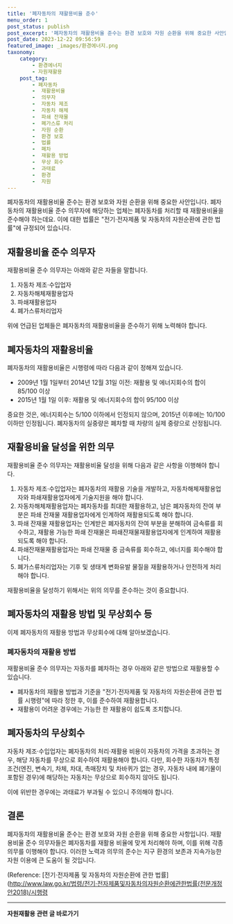 ```yaml
---
title: '폐자동차의 재활용비율 준수'
menu_order: 1
post_status: publish
post_excerpt: '폐자동차의 재활용비율 준수는 환경 보호와 자원 순환을 위해 중요한 사안입니다. 폐자동차의 재활용비율 준수 의무자에 해당하는 업체는 폐자동차를 처리할 때 재활용비율을 준수해야 하는데요. 이에 대한 법률은  전기 전자제품 및 자동차의 자원순환에 관한 법률 에 규정되어 있습니다.'
post_date: 2023-12-22 09:56:59
featured_image: _images/환경에너지.png
taxonomy:
    category:
        - 환경에너지
        - 자원재활용
    post_tag:
        - 폐자동차
        -  재활용비율
        -  의무자
        -  자동차 제조
        -  자동차 해체
        -  파쇄 잔재물
        -  폐가스류 처리
        -  자원 순환
        -  환경 보호
        -  법률
        -  폐차
        -  재활용 방법
        -  무상 회수
        -  과태료
        -  환경
        -  자원
---
```



폐자동차의 재활용비율 준수는 환경 보호와 자원 순환을 위해 중요한 사안입니다. 폐자동차의 재활용비율 준수 의무자에 해당하는 업체는 폐자동차를 처리할 때 재활용비율을 준수해야 하는데요. 이에 대한 법률은 "전기·전자제품 및 자동차의 자원순환에 관한 법률"에 규정되어 있습니다.

## 재활용비율 준수 의무자

재활용비율 준수 의무자는 아래와 같은 자들을 말합니다.

1. 자동차 제조·수입업자
2. 자동차해체재활용업자
3. 파쇄재활용업자
4. 폐가스류처리업자

위에 언급된 업체들은 폐자동차의 재활용비율을 준수하기 위해 노력해야 합니다.

## 폐자동차의 재활용비율

폐자동차의 재활용비율은 시행령에 따라 다음과 같이 정해져 있습니다.

- 2009년 1월 1일부터 2014년 12월 31일 이전: 재활용 및 에너지회수의 합이 85/100 이상
- 2015년 1월 1일 이후: 재활용 및 에너지회수의 합이 95/100 이상

중요한 것은, 에너지회수는 5/100 이하에서 인정되지 않으며, 2015년 이후에는 10/100 이하만 인정됩니다. 폐자동차의 실중량은 폐차할 때 차량의 실제 중량으로 산정됩니다.

## 재활용비율 달성을 위한 의무

재활용비율 준수 의무자는 재활용비율 달성을 위해 다음과 같은 사항을 이행해야 합니다.

1. 자동차 제조·수입업자는 폐자동차의 재활용 기술을 개발하고, 자동차해체재활용업자와 파쇄재활용업자에게 기술지원을 해야 합니다.
2. 자동차해체재활용업자는 폐자동차를 최대한 재활용하고, 남은 폐자동차의 잔여 부분은 파쇄 잔재물 재활용업자에게 인계하여 재활용되도록 해야 합니다.
3. 파쇄 잔재물 재활용업자는 인계받은 폐자동차의 잔여 부분을 분해하여 금속류를 회수하고, 재활용 가능한 파쇄 잔재물은 파쇄잔재물재활용업자에게 인계하여 재활용되도록 해야 합니다.
4. 파쇄잔재물재활용업자는 파쇄 잔재물 중 금속류를 회수하고, 에너지를 회수해야 합니다.
5. 폐가스류처리업자는 기후 및 생태계 변화유발 물질을 재활용하거나 안전하게 처리해야 합니다.

재활용비율을 달성하기 위해서는 위의 의무를 준수하는 것이 중요합니다.

## 폐자동차의 재활용 방법 및 무상회수 등

이제 폐자동차의 재활용 방법과 무상회수에 대해 알아보겠습니다.

### 폐자동차의 재활용 방법

재활용비율 준수 의무자는 자동차를 폐차하는 경우 아래와 같은 방법으로 재활용할 수 있습니다.

- 폐자동차의 재활용 방법과 기준을 "전기·전자제품 및 자동차의 자원순환에 관한 법률 시행령"에 따라 정한 후, 이를 준수하여 재활용합니다.
- 재활용이 어려운 경우에는 가능한 한 재활용이 쉽도록 조치합니다.

## 폐자동차의 무상회수

자동차 제조·수입업자는 폐자동차의 처리·재활용 비용이 자동차의 가격을 초과하는 경우, 해당 자동차를 무상으로 회수하여 재활용해야 합니다. 다만, 회수한 자동차가 특정 조건(엔진, 변속기, 차체, 차대, 촉매장치 및 차바퀴가 없는 경우, 자동차 내에 폐기물이 포함된 경우)에 해당하는 자동차는 무상으로 회수하지 않아도 됩니다.

이에 위반한 경우에는 과태료가 부과될 수 있으니 주의해야 합니다.

## 결론

폐자동차의 재활용비율 준수는 환경 보호와 자원 순환을 위해 중요한 사항입니다. 재활용비율 준수 의무자들은 폐자동차를 재활용 비율에 맞게 처리해야 하며, 이를 위해 각종 의무를 이행해야 합니다. 이러한 노력과 의무의 준수는 지구 환경의 보존과 지속가능한 자원 이용에 큰 도움이 될 것입니다.

(Reference: [전기·전자제품 및 자동차의 자원순환에 관한 법률](http://www.law.go.kr/법령/전기·전자제품및자동차의자원순환에관한법률(전문개정안2018)/시행령
<!-- wp:separator -->
<hr class="wp-block-separator has-alpha-channel-opacity"/>
<!-- /wp:separator -->

<!-- wp:group {"backgroundColor":"base","layout":{"type":"constrained"}} -->
<div class="wp-block-group has-base-background-color has-background"><!-- wp:paragraph {"align":"center","fontSize":"medium"} -->
<p class="has-text-align-center has-large-font-size"><strong>자원재활용 관련 글 바로가기</strong></p>
<!-- /wp:paragraph -->


<!-- wp:latest-posts
{"categories":[{"id":36050,"count":19,"description":"","link":"https://uknowlaw.com/category/%ec%9e%90%ec%9b%90%ec%9e%ac%ed%99%9c%ec%9a%a9/","name":"자원재활용","slug":"자원재활용","taxonomy":"category","parent":0,"meta":[],"_links":{"self":[{"href":"https://uknowlaw.com/wp-json/wp/v2/categories/36050"}],"collection":[{"href":"https://uknowlaw.com/wp-json/wp/v2/categories"}],"about":[{"href":"https://uknowlaw.com/wp-json/wp/v2/taxonomies/category"}],"wp:post_type":[{"href":"https://uknowlaw.com/wp-json/wp/v2/posts?categories=36050"}],"curies":[{"name":"wp","href":"https://api.w.org/{rel}","templated":true}]}}],"postsToShow":100,"excerptLength":28,"postLayout":"grid","columns":2,"featuredImageAlign":"left","featuredImageSizeSlug":"large","fontSize":"small"} /--></div>
<!-- /wp:group -->